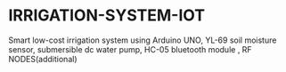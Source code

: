# IRRIGATION-SYSTEM-IOT
Smart low-cost irrigation system using Arduino UNO, YL-69 soil moisture sensor, submersible dc water pump, HC-05 bluetooth module , RF NODES(additional)
